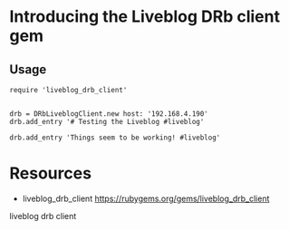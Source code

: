 # Introducing the Liveblog DRb client gem


## Usage

    require 'liveblog_drb_client'


    drb = DRbLiveblogClient.new host: '192.168.4.190'
    drb.add_entry '# Testing the Liveblog #liveblog'

    drb.add_entry 'Things seem to be working! #liveblog'


# Resources

* liveblog_drb_client https://rubygems.org/gems/liveblog_drb_client


liveblog drb client
